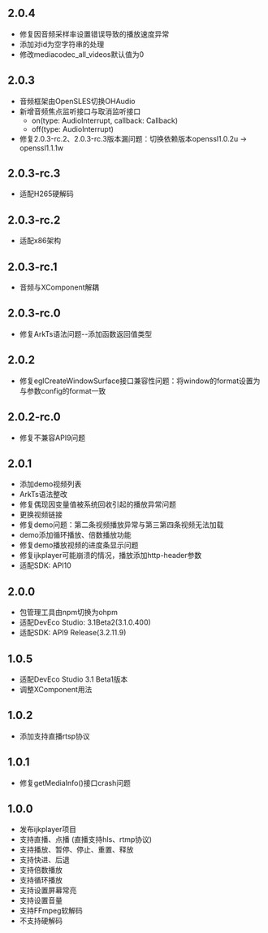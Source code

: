 ## 2.0.4

- 修复因音频采样率设置错误导致的播放速度异常
- 添加对id为空字符串的处理
- 修改mediacodec_all_videos默认值为0

## 2.0.3

- 音频框架由OpenSLES切换OHAudio
- 新增音频焦点监听接口与取消监听接口
  - on(type: AudioInterrupt,  callback: Callback<InterruptEvent>)
  - off(type: AudioInterrupt)
- 修复2.0.3-rc.2、2.0.3-rc.3版本漏问题：切换依赖版本openssl1.0.2u -> openssl1.1.1w

## 2.0.3-rc.3

- 适配H265硬解码

## 2.0.3-rc.2

- 适配x86架构

## 2.0.3-rc.1

- 音频与XComponent解耦

## 2.0.3-rc.0
- 修复ArkTs语法问题--添加函数返回值类型

## 2.0.2
- 修复eglCreateWindowSurface接口兼容性问题：将window的format设置为与参数config的format一致

## 2.0.2-rc.0
- 修复不兼容API9问题

## 2.0.1
- 添加demo视频列表
- ArkTs语法整改
- 修复偶现因变量值被系统回收引起的播放异常问题
- 更换视频链接
- 修复demo问题：第二条视频播放异常与第三第四条视频无法加载
- demo添加循环播放、倍数播放功能
- 修复demo播放视频的进度条显示问题
- 修复ijkplayer可能崩溃的情况，播放添加http-header参数
- 适配SDK: API10

## 2.0.0
- 包管理工具由npm切换为ohpm
- 适配DevEco Studio: 3.1Beta2(3.1.0.400)
- 适配SDK: API9 Release(3.2.11.9)

## 1.0.5
- 适配DevEco Studio 3.1 Beta1版本
- 调整XComponent用法

## 1.0.2
- 添加支持直播rtsp协议

## 1.0.1
- 修复getMediaInfo()接口crash问题

## 1.0.0
- 发布ijkplayer项目
- 支持直播、点播 (直播支持hls、rtmp协议) 
- 支持播放、暂停、停止、重置、释放
- 支持快进、后退
- 支持倍数播放
- 支持循环播放
- 支持设置屏幕常亮
- 支持设置音量
- 支持FFmpeg软解码  
- 不支持硬解码

